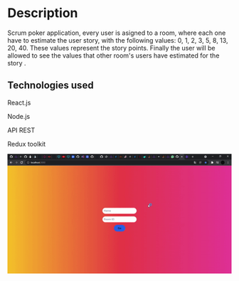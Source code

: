 # Description

Scrum poker application, every user is asigned to a room, where
each one have to estimate the user story, with the following
values: 0, 1, 2, 3, 5, 8, 13, 20, 40. These values
represent the story points. Finally the user will be allowed to
see the values that other room's users have estimated for the story .

## Technologies used
React.js

Node.js

API REST

Redux toolkit

![Alt Text](https://raw.githubusercontent.com/Juandcode/Scrum-poker/master/ezgif-2-974cfe5cc4ed.gif)
